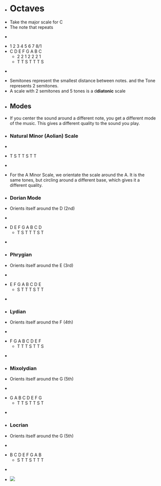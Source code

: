 - # Octaves
- Take the major scale for C
- The note that repeats
- ```
- 1  2  3  4  5  6  7  8/1
- C  D  E  F  G  A  B  C 
    - 2  2  1  2  2  2  1
    - T  T  S  T  T  T  S
- ```
- Semitones represent the smallest distance between notes.  and the Tone represents 2 semitones.
- A scale with 2 semitones and 5 tones is a d**diatonic** scale
- ## Modes
- If you center the sound around a different note, you get a different mode of the music. This gives a different quality to the sound you play.
- ### Natural Minor (Aolian) Scale
- ```
- T S T T S T T
- ```
- For the A Minor Scale, we orientate the scale around the A. It is the same tones, but circling around a different base, which gives it a different quality.
- ### Dorian Mode
- Orients itself around the D (2nd)
- ```
- D  E  F  G  A  B  C  D
    - T  S  T  T  T  S  T
- ```
- ### Phrygian
- Orients itself around the E (3rd)
- ```
- E  F  G  A  B  C  D  E
    - S  T  T  T  S  T  T
- ```
- ### Lydian
- Orients itself around the F (4th)
- ```
- F  G  A  B  C  D  E  F
    - T  T  T  S  T  T  S
- ```
- ### Mixolydian
- Orients itself around the G (5th)
- ```
- G  A  B  C  D  E  F  G
    - T  T  S  T  T  S  T
- ```
- ### Locrian
- Orients itself around the G (5th)
- ```
- B  C  D  E  F  G  A  B
    - S  T  T  S  T  T  T
- ```
- ![](Pasted%20image%2020210502101559.png)

